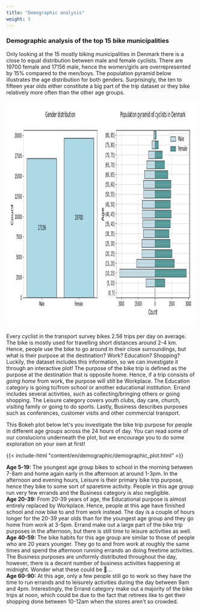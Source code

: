 ```yaml
---
title: "Demographic analysis"
weight: 5
---
```


### Demographic analysis of the top 15 bike municipalities

Only looking at the 15 mostly biking municipalities in Denmark there is a close to equal distribution between male and female cyclists. There are 19700 female and 17156 male, hence the women/girls are overrepresented by 15% compared to the men/boys. The population pyramid below illustrates the age distribution for both genders. Surprisingly, the ten to fifteen year olds either constitute a big part of the trip dataset or they bike relatively more often than the other age groups.

<img src="gender_dist.png" width=800 height=600 />

Every cyclist in the transport survey bikes 2.56 trips per day on average. The bike is mostly used for travelling short distances around 2-4 km. Hence, people use the bike to go around in their close surroundings, but what is their purpose at the destination? Work? Education? Shopping? Luckily, the dataset includes this information, so we can investigate it through an interactive plot! The purpose of the bike trip is defined as the purpose at the destination that is opposite home. Hence, if a trip consists of *going home* from work, the purpose will still be Workplace. The Education category is going to/from school or another educational institution. Errand includes several activities, such as collecting/bringing others or going shopping. The Leisure category covers youth clubs, day care, church, visiting family or going to do sports. Lastly, Business describes purposes such as conferences, customer visits and other commercial transport.

This Bokeh plot below let's you investigate the bike trip purpose for people in different age groups across the 24 hours of day. You can read some of our conslucions underneath the plot, but we encourage you to do some exploration on your own at first!

{{< include-html "content/en/demographic/demographic_plot.html" >}}

**Age 5-19:** The youngest age group bikes to school in the morning between 7-8am and home again early in the afternoon at around 1-3pm. In the afternoon and evening hours, Leisure is their primary bike trip purpose, hence they bike to some sort of sparetime activity. People in this age group run very few errands and the Business category is also negligible.<br/>
**Age 20-39:** From 20-39 years of age, the Educational purpose is almost entirely replaced by Workplace. Hence, people at this age have finished school and now bike to and from work instead. The day is a couple of hours longer for the 20-39 year olds than for the youngest age group and they go home from work at 3-5pm. Errand make out a large part of the bike trip purposes in the afternoon, but there is still time to leisure activities as well.<br/>
**Age 40-59:** The bike habits for this age group are similar to those of people who are 20 years younger. They go to and from work at roughly the same times and spend the afternoon running errands an doing freetime activities. The Business purposes are uniformly distributed throughout the day, however, there is a decent number of business activities happening at midnight. Wonder what these could be 🤔...<br/>
**Age 60-90:** At this age, only a few people still go to work so they have the time to run errands and to leisurely activities during the day between 9am and 4pm. Interestingly, the Errand category make out a majority of the bike trips at noon, which could be due to the fact that retirees like to get their shopping done between 10-12am when the stores aren't so crowded.

